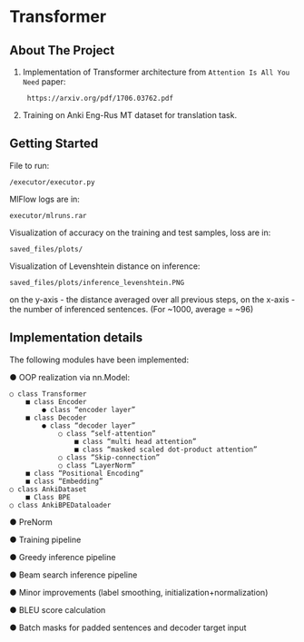 # Transformer

## About The Project

1) Implementation of Transformer architecture from `Attention Is All You Need` paper:

        https://arxiv.org/pdf/1706.03762.pdf

2) Training on Anki Eng-Rus MT dataset for translation task.

## Getting Started

File to run:

    /executor/executor.py 

MlFlow logs are in: 

    executor/mlruns.rar

Visualization of accuracy on the training and test samples, loss are in: 

    saved_files/plots/
    
Visualization of Levenshtein distance on inference: 

    saved_files/plots/inference_levenshtein.PNG

on the y-axis - the distance averaged over all previous steps, on the x-axis - the number of inferenced sentences. (For ~1000, average = ~96)

## Implementation details

The following modules have been implemented:


● OOP realization via nn.Model:

    ○ class Transformer
        ■ class Encoder
            ● class “encoder layer”
        ■ class Decoder
            ● class “decoder layer”
                ○ class “self-attention”
                    ■ class “multi head attention”
                    ■ class “masked scaled dot-product attention”
                ○ class “Skip-connection”
                ○ class “LayerNorm”
        ■ class “Positional Encoding”
        ■ class “Embedding”
    ○ class AnkiDataset
        ■ Class BPE
    ○ class AnkiBPEDataloader

● PreNorm

● Training pipeline

● Greedy inference pipeline

● Beam search inference pipeline

● Minor improvements (label smoothing, initialization+normalization)

● BLEU score calculation

● Batch masks for padded sentences and decoder target input
